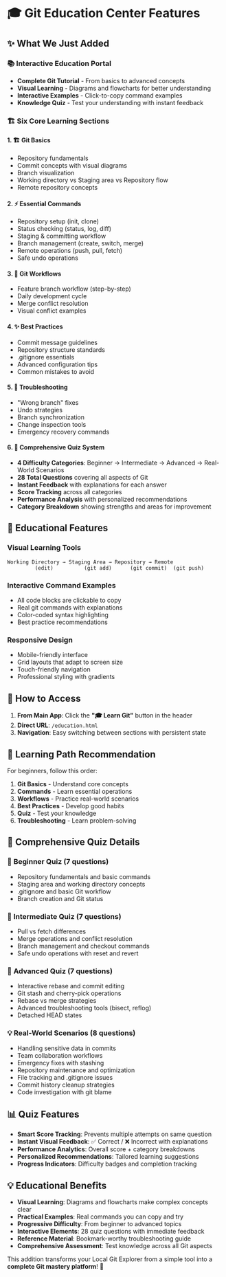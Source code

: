 # 🎓 Git Education Center Features

## ✨ What We Just Added

### 📚 **Interactive Education Portal**
- **Complete Git Tutorial** - From basics to advanced concepts
- **Visual Learning** - Diagrams and flowcharts for better understanding
- **Interactive Examples** - Click-to-copy command examples
- **Knowledge Quiz** - Test your understanding with instant feedback

### 🏗️ **Six Core Learning Sections**

#### 1. 🏗️ **Git Basics**
- Repository fundamentals
- Commit concepts with visual diagrams
- Branch visualization
- Working directory vs Staging area vs Repository flow
- Remote repository concepts

#### 2. ⚡ **Essential Commands**
- Repository setup (init, clone)
- Status checking (status, log, diff)
- Staging & committing workflow
- Branch management (create, switch, merge)
- Remote operations (push, pull, fetch)
- Safe undo operations

#### 3. 🔄 **Git Workflows**
- Feature branch workflow (step-by-step)
- Daily development cycle
- Merge conflict resolution
- Visual conflict examples

#### 4. ✨ **Best Practices**
- Commit message guidelines
- Repository structure standards
- .gitignore essentials
- Advanced configuration tips
- Common mistakes to avoid

#### 5. 🔧 **Troubleshooting**
- "Wrong branch" fixes
- Undo strategies
- Branch synchronization
- Change inspection tools
- Emergency recovery commands

#### 6. 🎯 **Comprehensive Quiz System**
- **4 Difficulty Categories**: Beginner → Intermediate → Advanced → Real-World Scenarios
- **28 Total Questions** covering all aspects of Git
- **Instant Feedback** with explanations for each answer
- **Score Tracking** across all categories
- **Performance Analysis** with personalized recommendations
- **Category Breakdown** showing strengths and areas for improvement

## 🎨 **Educational Features**

### **Visual Learning Tools**
```
Working Directory → Staging Area → Repository → Remote
		 (edit)          (git add)      (git commit)  (git push)
```

### **Interactive Command Examples**
- All code blocks are clickable to copy
- Real git commands with explanations
- Color-coded syntax highlighting
- Best practice recommendations

### **Responsive Design**
- Mobile-friendly interface
- Grid layouts that adapt to screen size
- Touch-friendly navigation
- Professional styling with gradients

## 🚀 **How to Access**

1. **From Main App**: Click the **"🎓 Learn Git"** button in the header
2. **Direct URL**: `/education.html`
3. **Navigation**: Easy switching between sections with persistent state

## 🎯 **Learning Path Recommendation**

For beginners, follow this order:
1. **Git Basics** - Understand core concepts
2. **Commands** - Learn essential operations
3. **Workflows** - Practice real-world scenarios
4. **Best Practices** - Develop good habits
5. **Quiz** - Test your knowledge
6. **Troubleshooting** - Learn problem-solving

## 🧠 **Comprehensive Quiz Details**

### 🌱 **Beginner Quiz (7 questions)**
- Repository fundamentals and basic commands
- Staging area and working directory concepts
- .gitignore and basic Git workflow
- Branch creation and Git status

### 🚀 **Intermediate Quiz (7 questions)**
- Pull vs fetch differences
- Merge operations and conflict resolution
- Branch management and checkout commands
- Safe undo operations with reset and revert

### 🎯 **Advanced Quiz (7 questions)**
- Interactive rebase and commit editing
- Git stash and cherry-pick operations
- Rebase vs merge strategies
- Advanced troubleshooting tools (bisect, reflog)
- Detached HEAD states

### 💡 **Real-World Scenarios (8 questions)**
- Handling sensitive data in commits
- Team collaboration workflows
- Emergency fixes with stashing
- Repository maintenance and optimization
- File tracking and .gitignore issues
- Commit history cleanup strategies
- Code investigation with git blame

## 📊 **Quiz Features**

- **Smart Score Tracking**: Prevents multiple attempts on same question
- **Instant Visual Feedback**: ✅ Correct / ❌ Incorrect with explanations
- **Performance Analytics**: Overall score + category breakdowns
- **Personalized Recommendations**: Tailored learning suggestions
- **Progress Indicators**: Difficulty badges and completion tracking

## 💡 **Educational Benefits**

- **Visual Learning**: Diagrams and flowcharts make complex concepts clear
- **Practical Examples**: Real commands you can copy and try
- **Progressive Difficulty**: From beginner to advanced topics
- **Interactive Elements**: 28 quiz questions with immediate feedback
- **Reference Material**: Bookmark-worthy troubleshooting guide
- **Comprehensive Assessment**: Test knowledge across all Git aspects

This addition transforms your Local Git Explorer from a simple tool into a **complete Git mastery platform**! 🎉